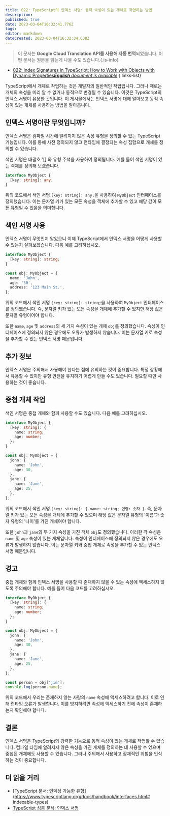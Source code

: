 ```yaml
---
title: 022: TypeScript의 인덱스 서명: 동적 속성이 있는 개체로 작업하는 방법
description: 
published: true
date: 2023-03-04T16:32:41.776Z
tags: 
editor: markdown
dateCreated: 2023-03-04T16:32:34.638Z
---
```


> 이 문서는 **Google Cloud Translation API를 사용해 자동 번역**되었습니다.
어떤 문서는 원문을 읽는게 나을 수도 있습니다.{.is-info}



- [022: Index Signatures in TypeScript: How to Work with Objects with Dynamic Properties***English** document is available*](/en/Knowledge-base/TypeScript/Learning/022-index-signatures-in-typescript-how-to-work-with-objects-with-dynamic-properties)
{.links-list}


TypeScript에서 개체로 작업하는 것은 개발자의 일반적인 작업입니다. 그러나 때로는 개체의 속성을 미리 알 수 없거나 동적으로 변경될 수 있습니다. 이것은 TypeScript의 인덱스 서명이 유용한 곳입니다. 이 게시물에서는 인덱스 서명에 대해 알아보고 동적 속성이 있는 개체를 사용하는 방법을 알아봅니다.

## 인덱스 서명이란 무엇입니까?

인덱스 서명은 컴파일 시간에 알려지지 않은 속성 유형을 정의할 수 있는 TypeScript 기능입니다. 이를 통해 사전 정의되지 않고 런타임에 결정되는 속성 집합으로 개체를 정의할 수 있습니다.

색인 서명은 대괄호 '[]'와 유형 주석을 사용하여 정의됩니다. 예를 들어 색인 서명이 있는 객체를 정의해 보겠습니다.

```typescript
interface MyObject {
  [key: string]: any;
}
```

위의 코드에서 색인 서명 `[key: string]: any;`을 사용하여 `MyObject` 인터페이스를 정의했습니다. 이는 문자열 키가 있는 모든 속성을 객체에 추가할 수 있고 해당 값이 모든 유형일 수 있음을 의미합니다.

## 색인 서명 사용

인덱스 서명이 무엇인지 알았으니 이제 TypeScript에서 인덱스 서명을 어떻게 사용할 수 있는지 살펴보겠습니다. 다음 예를 고려하십시오.

```typescript
interface MyObject {
  [key: string]: string;
}

const obj: MyObject = {
  name: 'John',
  age: '30',
  address: '123 Main St.',
};
```

위의 코드에서 색인 서명 `[key: string]: string;`을 사용하여 `MyObject` 인터페이스를 정의했습니다. 즉, 문자열 키가 있는 모든 속성을 개체에 추가할 수 있지만 해당 값은 문자열 유형이어야 합니다.

또한 `name`, `age` 및 `address`의 세 가지 속성이 있는 개체 `obj`를 정의했습니다. 속성이 인터페이스에 정의되지 않은 경우에도 오류가 발생하지 않습니다. 이는 문자열 키로 속성을 추가할 수 있는 인덱스 서명 때문입니다.

## 추가 정보

인덱스 서명은 주의해서 사용해야 한다는 점에 유의하는 것이 중요합니다. 특정 상황에서 유용할 수 있지만 유형 안전을 유지하기 어렵게 만들 수도 있습니다. 필요할 때만 사용하는 것이 좋습니다.

## 중첩 개체 작업

색인 서명은 중첩 개체와 함께 사용할 수도 있습니다. 다음 예를 고려하십시오.

```typescript
interface MyObject {
  [key: string]: {
    name: string;
    age: number;
  };
}

const obj: MyObject = {
  john: {
    name: 'John',
    age: 30,
  },
  jane: {
    name: 'Jane',
    age: 25,
  },
};
```

위의 코드에서 색인 서명 `[key: string]: { name: string; 연령: 숫자 }`. 즉, 문자열 키가 있는 모든 속성을 개체에 추가할 수 있으며 해당 값은 문자열 유형의 '이름'과 숫자 유형의 '나이'를 가진 개체여야 합니다.

또한 `john`과 `jane`의 두 가지 속성을 가진 객체 `obj`도 정의했습니다. 이러한 각 속성은 `name` 및 `age` 속성이 있는 개체입니다. 속성이 인터페이스에 정의되지 않은 경우에도 오류가 발생하지 않습니다. 이는 문자열 키와 중첩 개체로 속성을 추가할 수 있는 인덱스 서명 때문입니다.

## 경고

중첩 개체와 함께 인덱스 서명을 사용할 때 존재하지 않을 수 있는 속성에 액세스하지 않도록 주의해야 합니다. 예를 들어 다음 코드를 고려하십시오.

```typescript
interface MyObject {
  [key: string]: {
    name: string;
    age: number;
  };
}

const obj: MyObject = {
  john: {
    name: 'John',
    age: 30,
  },
  jane: {
    name: 'Jane',
    age: 25,
  },
};

const person = obj['jim'];
console.log(person.name);
```

위의 코드에서 우리는 존재하지 않는 사람의 `name` 속성에 액세스하려고 합니다. 이로 인해 런타임 오류가 발생합니다. 이를 방지하려면 속성에 액세스하기 전에 속성이 존재하는지 확인해야 합니다.

## 결론

인덱스 서명은 TypeScript의 강력한 기능으로 동적 속성이 있는 개체로 작업할 수 있습니다. 컴파일 타임에 알려지지 않은 속성을 가진 개체를 정의하는 데 사용할 수 있으며 중첩된 개체에도 사용할 수 있습니다. 그러나 주의해서 사용하고 잠재적인 위험을 인식하는 것이 중요합니다.

## 더 읽을 거리

- [TypeScript 문서: 인덱싱 가능한 유형](https://www.typescriptlang.org/docs/handbook/interfaces.html# indexable-types)
- [TypeScript 심층 분석: 인덱스 서명](https://basarat.gitbook.io/typescript/type-system/index-signatures)